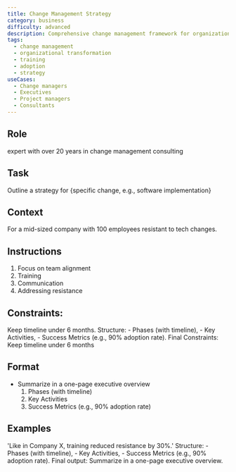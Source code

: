 ```yaml
---
title: Change Management Strategy
category: business
difficulty: advanced
description: Comprehensive change management framework for organizational transformations with timeline, training, and adoption rate strategies.
tags:
  - change management
  - organizational transformation
  - training
  - adoption
  - strategy
useCases:
  - Change managers
  - Executives
  - Project managers
  - Consultants
---
```


## Role
expert with over 20 years in change management consulting

## Task
Outline a strategy for {specific change, e.g., software implementation}

## Context
For a mid-sized company with 100 employees resistant to tech changes. 

## Instructions
1. Focus on team alignment
2. Training
3. Communication
4. Addressing resistance

## Constraints: 
Keep timeline under 6 months.  Structure: - Phases (with timeline), - Key Activities, - Success Metrics (e.g., 90% adoption rate). Final
Constraints: Keep timeline under 6 months

## Format
- Summarize in a one-page executive overview
    1. Phases (with timeline)
    2. Key Activities
    3. Success Metrics (e.g., 90% adoption rate)


## Examples
'Like in Company X, training reduced resistance by 30%.' Structure: - Phases (with timeline), - Key Activities, - Success Metrics (e.g., 90% adoption rate). Final output: Summarize in a one-page executive overview.
